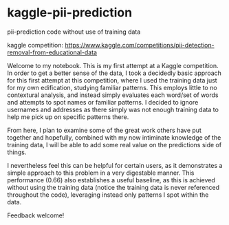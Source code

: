# kaggle-pii-prediction
pii-prediction code without use of training data

kaggle competition:  https://www.kaggle.com/competitions/pii-detection-removal-from-educational-data

Welcome to my notebook. This is my first attempt at a Kaggle competition. In order to get a better sense of the data, I took a decidedly basic approach for this first attempt at this competition, where I used the training data just for my own edification, studying familiar patterns. This employs little to no contextural analysis, and instead simply evaluates each word/set of words and attempts to spot names or familiar patterns. I decided to ignore usernames and addresses as there simply was not enough training data to help me pick up on specific patterns there.

From here, I plan to examine some of the great work others have put together and hopefully, combined with my now intiminate knowledge of the training data, I will be able to add some real value on the predictions side of things.

I nevertheless feel this can be helpful for certain users, as it demonstrates a simple approach to this problem in a very digestable manner. This performance (0.66) also establishes a useful baseline, as this is achieved without using the training data (notice the training data is never referenced throughout the code), leveraging instead only patterns I spot within the data.

Feedback welcome!

